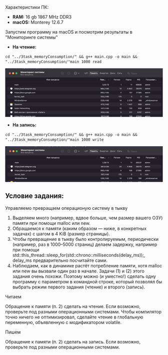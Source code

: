 Характеристики ПК:
- **RAM:** 16 gb 1867 MHz DDR3
- **macOS:** Monterey 12.6.7

Запустим программу на macOS и посмотрим результаты в "Мониторинге системы"
- **На чтение:** 
```
cd "../3task_memoryConsumption/" && g++ main.cpp -o main && "../3task_memoryConsumption/"main 1000 read
```
![alt text](image-read.png)

-  **На запись:** 
```
cd "../3task_memoryConsumption/" && g++ main.cpp -o main && "../3task_memoryConsumption/"main 1000 write
```
![alt text](image-write.png)

## Условие задания:
Управляемо превращаем операционую систему в тыкву
1. Выделяем много (например, вдвое больше, чем размер вашего ОЗУ) памяти при помощи malloc или new.
2. Обращаемся к памяти (каким образом — ниже, в конкретных задачах) с шагом в 4 KiB (размер страницы).
3. Чтобы превращение в тыкву было контролируемым, периодически (например, раз в 1000–5000 страниц) делаем задержку, например при помощи std::this_thread::sleep_for(std::chrono::milliseconds(delay_ms));, delay_ms предварительно посчитайте сами.
4. Наблюдаем, как в динамике растёт потребление памяти, хотя malloc или new вы вызвали один раз в начале.
Задачи (1) и (2) этого задания очень похожи. Поэтому можно (и уместно!) сделать одну программу с параметром в командной строке, который позволял бы выбрать режим первого задания (чтение) и второго (запись).

Читаем

Обращение к памяти (п. 2) сделать на чтение. Если возможно, проверьте под разными операционными системами. Чтобы компилятор точно ничего не оптимизировал, сделайте чтение в глобальную переменную, объявленную с модификатором volatile.

Пишем

Обращение к памяти (п. 2) сделать на запись. Если возможно, проверьте под разными операционными системами.